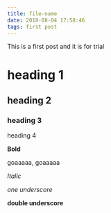 ```yaml
---
title: file-name
date: 2018-08-04 17:58:46
tags: first post
---
```


This is a first post and it is for trial

# heading 1

## heading 2

### heading 3

heading 4

**Bold**

goaaaaa, goaaaaa

*Italic*

_one underscore_

__double underscore__